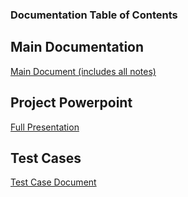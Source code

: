 ### Documentation Table of Contents
## Main Documentation
[Main Document (includes all notes)](D&D_Utilities_Documentation.pdf)
## Project Powerpoint
[Full Presentation](Project_Powerpoint.pdf)
## Test Cases
[Test Case Document](Test_Cases.pdf)
